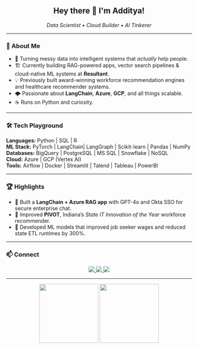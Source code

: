 <h2 align="center">Hey there 👋 I'm Additya!</h2>

<p align="center">
  <em>Data Scientist • Cloud Builder • AI Tinkerer</em>
</p>

---

### 🚀 About Me

- 🧠 Turning messy data into intelligent systems that *actually* help people.  
- 🏗️ Currently building RAG-powered apps, vector search pipelines & cloud-native ML systems at **Resultant**.  
- 💡 Previously built award-winning workforce recommendation engines and healthcare recommender systems.  
- 🌩️ Passionate about **LangChain**, **Azure**, **GCP**,  and all things scalable.  
- ☕ Runs on Python and curiosity.

---

### 🛠️ Tech Playground

**Languages:** Python | SQL | R  
**ML Stack:** PyTorch | LangChain| LangGraph | Scikit-learn | Pandas | NumPy 
**Databases:** BigQuery | PostgreSQL | MS SQL | Snowflake | NoSQL  
**Cloud:** Azure | GCP (Vertex AI)  
**Tools:** Airflow | Docker | Streamlit | Talend | Tableau | PowerBI

---

### 🏆 Highlights

- 🧩 Built a **LangChain + Azure RAG app** with GPT-4o and Okta SSO for secure enterprise chat.  
- 🥇 Improved **PIVOT**, Indiana’s *State IT Innovation of the Year* workforce recommender.  
- 🧮 Developed ML models that improved job seeker wages and reduced state ETL runtimes by 300%.  

---

### 📫 Connect

<p align="center">
  <a href="https://www.linkedin.com/in/addityad/">
    <img src="https://img.shields.io/badge/LinkedIn-Additya%20Dharangaonkar-blue?style=flat-square&logo=linkedin" />
  </a>
  <a href="mailto:dharangaonkar.a@northeastern.edu">
    <img src="https://img.shields.io/badge/Email-dharangaonkar.as@gmail.edu-red?style=flat-square&logo=gmail" />
  </a>
  <a href="https://github.com/adharangaonkar">
    <img src="https://img.shields.io/badge/GitHub-adharangaonkar-black?style=flat-square&logo=github" />
  </a>
</p>

---

<p align="center">
  <img src="https://github-readme-stats.vercel.app/api?username=adharangaonkar&show_icons=true&theme=tokyonight" height="160">
  <img src="https://github-readme-stats.vercel.app/api/top-langs/?username=adharangaonkar&layout=compact&theme=tokyonight" height="160">
</p>
